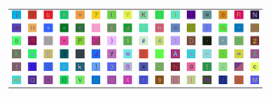 <table>
<tr>
<td><img src="6A.gif"></td>
<td><img src="46.gif"></td>
<td><img src="62.gif"></td>
<td><img src="6F.gif"></td>
<td><img src="76.gif"></td>
<td><img src="37.gif"></td>
<td><img src="28.gif"></td>
<td><img src="59.gif"></td>
<td><img src="4B.gif"></td>
<td><img src="53.gif"></td>
<td><img src="49.gif"></td>
<td><img src="27.gif"></td>
<td><img src="75.gif"></td>
<td><img src="30.gif"></td>
<td><img src="52.gif"></td>
<td><img src="4E.gif"></td>
</tr>
<tr>
<td><img src="6D.gif"></td>
<td><img src="48.gif"></td>
<td><img src="2B.gif"></td>
<td><img src="61.gif"></td>
<td><img src="36.gif"></td>
<td><img src="7A.gif"></td>
<td><img src="74.gif"></td>
<td><img src="64.gif"></td>
<td><img src="54.gif"></td>
<td><img src="6E.gif"></td>
<td><img src="65.gif"></td>
<td><img src="3E.gif"></td>
<td><img src="7C.gif"></td>
<td><img src="25.gif"></td>
<td><img src="7E.gif"></td>
<td><img src="gr3.gif"></td>
</tr>
<tr>
<td><img src="38.gif"></td>
<td><img src="71.gif"></td>
<td><img src="5A.gif"></td>
<td><img src="2A.gif"></td>
<td><img src="50.gif"></td>
<td><img src="gr2.gif"></td>
<td><img src="29.gif"></td>
<td><img src="31.gif"></td>
<td><img src="23.gif"></td>
<td><img src="34.gif"></td>
<td><img src="3A.gif"></td>
<td><img src="44.gif"></td>
<td><img src="60.gif"></td>
<td><img src="22.gif"></td>
<td><img src="6C.gif"></td>
<td><img src="32.gif"></td>
</tr>
<tr>
<td><img src="72.gif"></td>
<td><img src="26.gif"></td>
<td><img src="45.gif"></td>
<td><img src="35.gif"></td>
<td><img src="3F.gif"></td>
<td><img src="4A.gif"></td>
<td><img src="79.gif"></td>
<td><img src="77.gif"></td>
<td><img src="5B.gif"></td>
<td><img src="5E.gif"></td>
<td><img src="41.gif"></td>
<td><img src="73.gif"></td>
<td><img src="5F.gif"></td>
<td><img src="2E.gif"></td>
<td><img src="3D.gif"></td>
<td><img src="24.gif"></td>
</tr>
<tr>
<td><img src="21.gif"></td>
<td><img src="47.gif"></td>
<td><img src="69.gif"></td>
<td><img src="70.gif"></td>
<td><img src="6B.gif"></td>
<td><img src="5D.gif"></td>
<td><img src="33.gif"></td>
<td><img src="42.gif"></td>
<td><img src="78.gif"></td>
<td><img src="2D.gif"></td>
<td><img src="68.gif"></td>
<td><img src="67.gif"></td>
<td><img src="7D.gif"></td>
<td><img src="3B.gif"></td>
<td><img src="gr1.gif"></td>
<td><img src="63.gif"></td>
</tr>
<tr>
<td><img src="40.gif"></td>
<td><img src="51.gif"></td>
<td><img src="2C.gif"></td>
<td><img src="4F.gif"></td>
<td><img src="56.gif"></td>
<td><img src="55.gif"></td>
<td><img src="3C.gif"></td>
<td><img src="58.gif"></td>
<td><img src="66.gif"></td>
<td><img src="39.gif"></td>
<td><img src="43.gif"></td>
<td><img src="7B.gif"></td>
<td><img src="57.gif"></td>
<td><img src="2F.gif"></td>
<td><img src="4C.gif"></td>
<td><img src="4D.gif"></td>
</tr>
</table>
